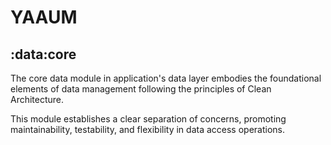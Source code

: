 # YAAUM

## :data:core

The core data module in application's data layer embodies the foundational elements of data management
following the principles of Clean Architecture. 

This module establishes a clear separation of concerns, 
promoting maintainability, testability, and flexibility in data access operations.
